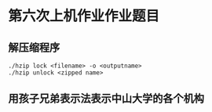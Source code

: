 # 第六次上机作业作业题目

## 解压缩程序
```
./hzip lock <filename> -o <outputname>
./hzip unlock <zipped name>
```

## 用孩子兄弟表示法表示中山大学的各个机构